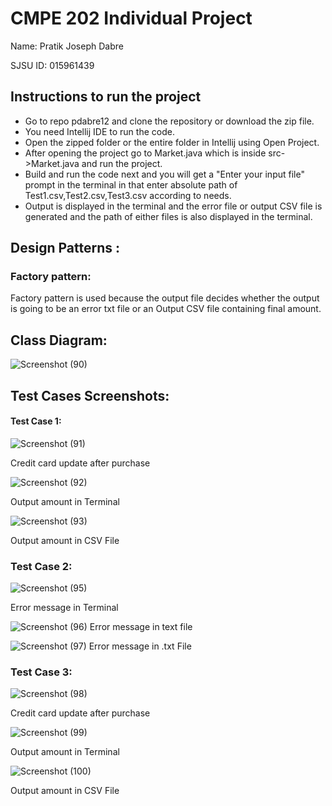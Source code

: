 # CMPE 202 Individual Project
Name: Pratik Joseph Dabre

SJSU ID: 015961439
## Instructions to run the project
- Go to repo pdabre12 and clone the repository or download the zip file.
- You need Intellij IDE to run the code.
- Open the zipped folder or the entire folder in Intellij using Open Project.
- After opening the project go to Market.java which is inside src->Market.java and run the project.
- Build and run the code next and you will get a "Enter your input file" prompt in the terminal in that enter absolute path of Test1.csv,Test2.csv,Test3.csv according to needs.
- Output is displayed in the terminal and the error file or output CSV file is generated and the path of either files is also displayed in the terminal.


## Design Patterns :

### Factory pattern:
Factory pattern is used because the output file decides whether the output is going to be an error txt file or an Output CSV file containing final amount.



## Class Diagram:
![Screenshot (90)](https://user-images.githubusercontent.com/80276547/144790435-f40be982-9316-488d-a53a-f488fc6f65c5.png)


## Test Cases Screenshots:
#### Test Case 1:

![Screenshot (91)](https://user-images.githubusercontent.com/80276547/144793550-d8fcd561-4f13-46cb-88d4-af6e54884ce2.png)

Credit card update after purchase



![Screenshot (92)](https://user-images.githubusercontent.com/80276547/144793524-0e4c8bc7-51cc-471c-832d-e380b07c31fc.png)

Output amount in Terminal



![Screenshot (93)](https://user-images.githubusercontent.com/80276547/144793526-0e548a1c-6ec4-45e5-af67-f787c9892dde.png)

Output amount in CSV File




### Test Case 2:




![Screenshot (95)](https://user-images.githubusercontent.com/80276547/144793514-51359a29-85fa-4bdb-ac48-36cfb93618e8.png)

Error message in Terminal



![Screenshot (96)](https://user-images.githubusercontent.com/80276547/144793517-cf96843b-2377-432d-a87e-558eb61b6ce0.png)
Error message in text file



![Screenshot (97)](https://user-images.githubusercontent.com/80276547/144793519-ae09fbbf-6202-412d-a78a-9539a2f81589.png)
 Error message in .txt File


### Test Case 3:
![Screenshot (98)](https://user-images.githubusercontent.com/80276547/144793520-0d5b8d31-9b55-4a9d-9613-cb8673cca291.png)


Credit card update after purchase


![Screenshot (99)](https://user-images.githubusercontent.com/80276547/144793521-bc55bbfb-80ed-4430-8f44-d3431751b65e.png)

Output amount in Terminal

![Screenshot (100)](https://user-images.githubusercontent.com/80276547/144793523-095760bc-8189-4e81-a286-16c2ca49f21a.png)

Output amount in CSV File
